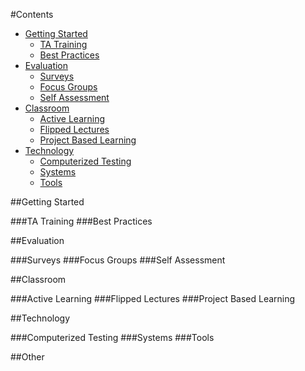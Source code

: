 #Contents
* [Getting Started](#getting-started)
  * [TA Training](#ta-training)
  * [Best Practices](#best-practices)
* [Evaluation](#evaluation)
  * [Surveys](#surveys)
  * [Focus Groups](#focus-groups)
  * [Self Assessment](#self-assessment)
* [Classroom](#classroom)
  * [Active Learning](#active-learning)
  * [Flipped Lectures](#flipped-lectures)
  * [Project Based Learning](#project-based-learning)
* [Technology](#technology)
  * [Computerized Testing](#computerized-testing)
  * [Systems](#systems)
  * [Tools](#tools)

##Getting Started

###TA Training
###Best Practices

##Evaluation

###Surveys
###Focus Groups
###Self Assessment

##Classroom

###Active Learning
###Flipped Lectures
###Project Based Learning

##Technology

###Computerized Testing
###Systems
###Tools

##Other
